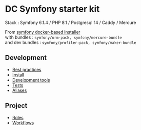 # DC Symfony starter kit

Stack : Symfony 6.1.4 / PHP 8.1 / Postgresql 14 / Caddy / Mercure

From [symfony docker-based installer](https://github.com/dunglas/symfony-docker)  
with bundles : `symfony/orm-pack, symfony/mercure-bundle`  
and dev bundles : `symfony/profiler-pack, symfony/maker-bundle`

## Development
- [Best practices](doc/development/best_practices.md)
- [Install](doc/development/install.md)
- [Development tools](doc/development/development_tools.md)
- [Tests](doc/development/tests.md)
- [Aliases](doc/development/aliases.md)

## Project
- [Roles](doc/project/roles.md)
- [Workflows](doc/project/workflows.md)
